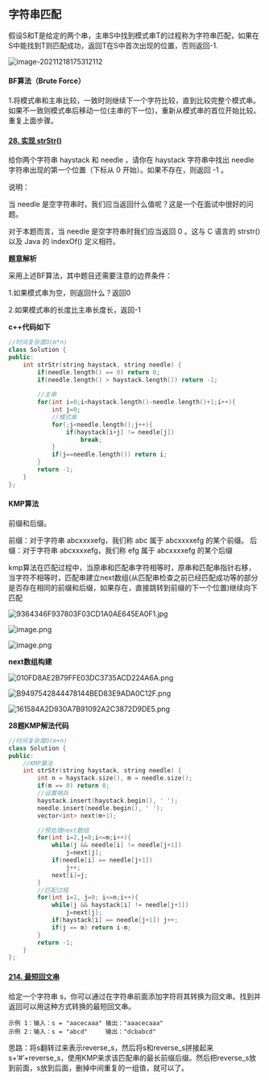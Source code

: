 ## 字符串匹配

假设S和T是给定的两个串，主串S中找到模式串T的过程称为字符串匹配，如果在S中能找到T则匹配成功，返回T在S中首次出现的位置，否则返回-1.

![image-20211218175312112](D:/%E5%B7%A5%E4%BD%9C%E5%86%85%E5%AE%B92/md/md%E5%9B%BE%E7%89%87/%E5%AD%97%E7%AC%A6%E4%B8%B2%E5%8C%B9%E9%85%8D%E9%97%AE%E9%A2%981.png)



#### BF算法（Brute Force）

1.将模式串和主串比较，一致时则继续下一个字符比较，直到比较完整个模式串。如果不一致则模式串后移动一位(主串的下一位)，重新从模式串的首位开始比较。重复上面步骤。

#### [28. 实现 strStr()](https://leetcode-cn.com/problems/implement-strstr/)

给你两个字符串 haystack 和 needle ，请你在 haystack 字符串中找出 needle 字符串出现的第一个位置（下标从 0 开始）。如果不存在，则返回  -1 。

 说明：

当 needle 是空字符串时，我们应当返回什么值呢？这是一个在面试中很好的问题。

对于本题而言，当 needle 是空字符串时我们应当返回 0 。这与 C 语言的 strstr() 以及 Java 的 indexOf() 定义相符。

**题意解析**

采用上述BF算法，其中题目还需要注意的边界条件：

1.如果模式串为空，则返回什么？返回0

2.如果模式串的长度比主串长度长，返回-1

**c++代码如下**

```c++
//时间复杂度O(m*n)
class Solution {
public:
    int strStr(string haystack, string needle) {
        if(needle.length() == 0) return 0;
        if(needle.length() > haystack.length()) return -1;
        
        //主串
        for(int i=0;i<haystack.length()-needle.length()+1;i++){
            int j=0;
            //模式串
            for(;j<needle.length();j++){
                if(haystack[i+j] != needle[j])
                    break;
            }
            if(j==needle.length()) return i;
        }
        return -1;
    }
};
```

#### KMP算法

前缀和后缀。

前缀：对于字符串 abcxxxxefg，我们称 abc 属于 abcxxxxefg 的某个前缀。
后缀：对于字符串 abcxxxxefg，我们称 efg 属于 abcxxxxefg 的某个后缀

kmp算法在匹配过程中，当原串和匹配串字符相等时，原串和匹配串指针右移，当字符不相等时，匹配串建立next数组(从匹配串检查之前已经匹配成功等的部分是否存在相同的前缀和后缀，如果存在，直接跳转到前缀的下一个位置)继续向下匹配

![9364346F937803F03CD1A0AE645EA0F1.jpg](D:/%E5%B7%A5%E4%BD%9C%E5%86%85%E5%AE%B92/md/md%E5%9B%BE%E7%89%87/kmp%E5%9B%BE%E7%89%871.jpg)

![image.png](D:/%E5%B7%A5%E4%BD%9C%E5%86%85%E5%AE%B92/md/md%E5%9B%BE%E7%89%87/kmp%E5%9B%BE%E7%89%872.png)

![image.png](D:/%E5%B7%A5%E4%BD%9C%E5%86%85%E5%AE%B92/md/md%E5%9B%BE%E7%89%87/kmp%E5%9B%BE%E7%89%873.png)

**next数组构建**

![010FD8AE2B79FFE03DC3735ACD224A6A.png](D:/%E5%B7%A5%E4%BD%9C%E5%86%85%E5%AE%B92/md/md%E5%9B%BE%E7%89%87/kmp%E5%9B%BE%E7%89%874.png)

![B9497542844478144BED83E9ADA0C12F.png](D:/%E5%B7%A5%E4%BD%9C%E5%86%85%E5%AE%B92/md/md%E5%9B%BE%E7%89%87/kmp%E5%9B%BE%E7%89%875.png)

![161584A2D930A7B91092A2C3872D9DE5.png](D:/%E5%B7%A5%E4%BD%9C%E5%86%85%E5%AE%B92/md/md%E5%9B%BE%E7%89%87/kmp%E5%9B%BE%E7%89%876.png)

**28题KMP解法代码**

```C++
//时间复杂度O(m+n)
class Solution {
public:
    //KMP算法
    int strStr(string haystack, string needle) {
        int n = haystack.size(), m = needle.size();
        if(m == 0) return 0;
        //设置哨兵
        haystack.insert(haystack.begin(), ' ');
        needle.insert(needle.begin(), ' ');
        vector<int> next(m+1);

        //预处理next数组
        for(int i=2,j=0;i<=m;i++){
            while(j && needle[i] != needle[j+1])
                j=next[j];
            if(needle[i] == needle[j+1]) 
                j++;
            next[i]=j;
        }
        //匹配过程
        for(int i=1, j=0; i<=n;i++){
            while(j && haystack[i] != needle[j+1])
                j=next[j];
            if(haystack[i] == needle[j+1]) j++;
            if(j == m) return i-m;
        }
        return -1;
    }
};
```

#### [214. 最短回文串](https://leetcode-cn.com/problems/shortest-palindrome/)

给定一个字符串 s，你可以通过在字符串前面添加字符将其转换为回文串。找到并返回可以用这种方式转换的最短回文串。

```
示例 1：输入：s = "aacecaaa" 输出："aaacecaaa"
示例 2：输入：s = "abcd"     输出："dcbabcd"
```

思路：将s翻转过来表示reverse_s，然后将s和reverse_s拼接起来s+‘#’+reverse_s，使用KMP来求该匹配串的最长前缀后缀。然后把reverse_s放到前面，s放到后面，删掉中间重复的一组值，就可以了。

